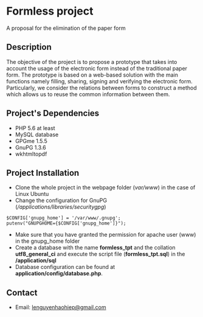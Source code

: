 Formless project
=============
A proposal for the elimination of the paper form


Description
-----------
The objective of the project is to propose a prototype that takes into account the usage of the electronic form instead of the traditional paper form. The prototype is based on a web-based solution with the main functions namely filling, sharing, signing and verifying the electronic form. Particularly, we consider the relations between forms to construct a method which allows us to reuse the common information between them.


Project's Dependencies
-----------
* PHP 5.6 at least
* MySQL database
* GPGme 1.5.5
* GnuPG 1.3.6
* wkhtmltopdf


Project Installation
-----------
* Clone the whole project in the webpage folder (*var/www*) in the case of Linux Ubuntu
* Change the configuration for GnuPG (*/applications/libraries/securitygpg*)
```
$CONFIG['gnupg_home'] = '/var/www/.gnupg';
putenv("GNUPGHOME={$CONFIG['gnupg_home']}");
```
* Make sure that you have granted the permission for apache user (www) in the gnupg_home folder
* Create a database with the name **formless_tpt** and the collation **utf8_general_ci** and execute the script file (**formless_tpt.sql**) in the **/application/sql**
* Database configuration can be found at **application/config/database.php**.

Contact
----------
* Email: lenguyenhaohiep@gmail.com

